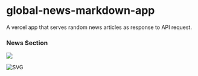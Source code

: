 # global-news-markdown-app
A vercel app that serves random news articles as response to API request.

### News Section
  <img src='https://global-news-markdown-app-qteyj7t0q-krishnabellamkonda.vercel.app/' />
  
  ![SVG](https://global-news-markdown-app-qteyj7t0q-krishnabellamkonda.vercel.app/)

<!-- HTML -->

